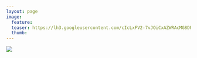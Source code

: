 ```yaml
---
layout: page
image:
  feature:
  teaser: https://lh3.googleusercontent.com/cIcLxFV2-7vJOiCxAZWRAcMG8DPHnvH0ss6ecoi8dJo=w245-h163-no
  thumb:
---
```


![](https://lh3.googleusercontent.com/_wFqwRQ_ZASFDGayXgxwIonOeovw2cH-_o1wjRAyoOM=w800)

